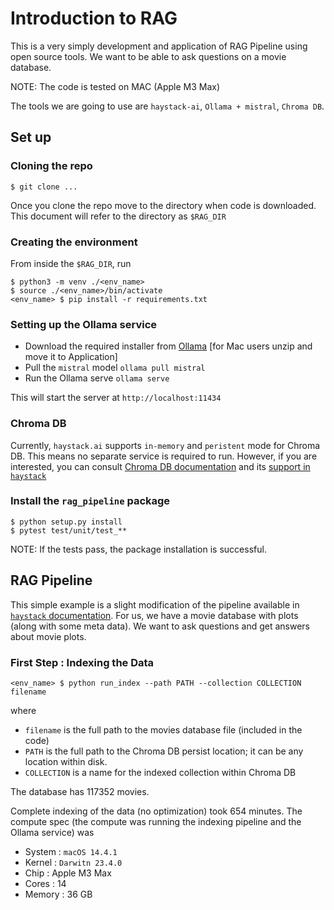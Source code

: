 # Introduction to RAG

This is a very simply development and application of RAG Pipeline using open source tools. We want to be able to ask questions on a movie database.

NOTE: The code is tested on MAC (Apple M3 Max)

The tools we are going to use are `haystack-ai`, `Ollama + mistral`, `Chroma DB`.

## Set up

### Cloning the repo

```
$ git clone ...
```

Once you clone the repo move to the directory when code is downloaded. This document will refer to the directory as `$RAG_DIR`

### Creating the environment

From inside the `$RAG_DIR`, run

```
$ python3 -m venv ./<env_name>
$ source ./<env_name>/bin/activate
<env_name> $ pip install -r requirements.txt
```

### Setting up the Ollama service

- Download the required installer from [Ollama](https://github.com/ollama/ollama) [for Mac users unzip and move it to Application]
- Pull the `mistral` model `ollama pull mistral`
- Run the Ollama serve `ollama serve`

This will start the server at `http://localhost:11434`

### Chroma DB

Currently, `haystack.ai` supports `in-memory` and `peristent` mode for Chroma DB. This means no separate service is required to run. However, if you are interested, you can consult [Chroma DB documentation](https://docs.trychroma.com/) and its [support in `haystack`](https://docs.haystack.deepset.ai/reference/integrations-chroma#chromadocumentstore)

### Install the `rag_pipeline` package

```
$ python setup.py install
$ pytest test/unit/test_**
```
NOTE: If the tests pass, the package installation is successful.

## RAG Pipeline

This simple example is a slight modification of the pipeline available in [`haystack` documentation](https://haystack.deepset.ai/overview/quick-start#installation). For us, we have a movie database with plots (along with some meta data). We want to ask questions and get answers about movie plots.

### First Step : Indexing the Data

```
<env_name> $ python run_index --path PATH --collection COLLECTION filename
```

where

- `filename` is the full path to the movies database file (included in the code)
- `PATH` is the full path to the Chroma DB persist location; it can be any location within disk.
- `COLLECTION` is a name for the indexed collection within Chroma DB

The database has 117352 movies.

Complete indexing of the data (no optimization) took 654 minutes. The compute spec (the compute was running the indexing pipeline and the Ollama service) was

- System : `macOS 14.4.1`
- Kernel : `Darwitn 23.4.0`
- Chip   : Apple M3 Max
- Cores  : 14
- Memory : 36 GB
